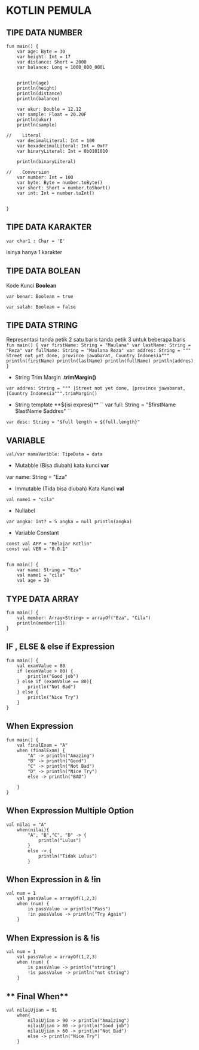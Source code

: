 # **KOTLIN PEMULA**

## **TIPE DATA NUMBER**

```$xslt
fun main() {
    var age: Byte = 30
    var height: Int = 17
    var distance: Short = 2000
    var balance: Long = 1000_000_000L


    println(age)
    println(height)
    println(distance)
    println(balance)

    var ukur: Double = 12.12
    var sample: Float = 20.20F
    println(ukur)
    println(sample)

//    Literal
    var decimalLiteral: Int = 100
    var hexadecimalLiteral: Int = 0xFF
    var binaryLiteral: Int = 0b0101010

    println(binaryLiteral)

//    Conversion
    var number: Int = 100
    var byte: Byte = number.toByte()
    var short: Short = number.toShort()
    var int: Int = number.toInt()


}
```

## **TIPE DATA KARAKTER**

``
var char1 : Char = 'E'
``

isinya hanya 1 karakter

## **TIPE DATA BOLEAN**

Kode Kunci **Boolean**

``
 var benar: Boolean = true
``

``
var salah: Boolean = false
``

## **TIPE DATA STRING**
Representasi 
tanda petik 2 satu baris
tanda petik 3 untuk beberapa baris
``
fun main() {
    var firstName: String = "Maulana"
    var lastName: String = "Reza"
    var fullName: String = "Maulana Reza"
    var addres: String = """ Street not yet done,
province jawabarat,
Country Indonesia"""
    println(firstName)
    println(lastName)
    println(fullName)
    println(addres)
}
``
- String Trim Margin **.trimMargin()**

``
var addres: String = """ |Street not yet done,
|province jawabarat,
|Country Indonesia""".trimMargin()
``

- String template **${isi expresi}**
``
 var full: String = "$firstName $lastName $addres"
``

``
var desc: String = "$full length = ${full.length}"
``

## **VARIABLE**

``
val/var namaVarible: TipeData = data
``

- Mutabble (Bisa diubah) kata kunci **var**

var name: String = "Eza"

- Immutable (Tida bisa diubah) Kata Kunci **val**

``
val name1 = "cila"
``

- Nullabel

``
var angka: Int? = 5
    angka = null
    println(angka)
``

- Variable Constant


````$xslt
const val APP = "Belajar Kotlin"
const val VER = "0.0.1"


fun main() {
    var name: String = "Eza"
    val name1 = "cila"
    val age = 30

````
## **TYPE DATA ARRAY**
````$xslt
fun main() {
    val member: Array<String> = arrayOf("Eza", "Cila")
    println(member[1])
}
````

## **IF , ELSE & else if Expression**

```$xslt
fun main() {
    val examValue = 80
    if (examValue > 80) {
        println("Good job")
    } else if (examValue == 80){
        println("Not Bad")
    } else {
        println("Nice Try")
    }
}
```
## **When Expression**

```$xslt
fun main() {
    val finalExam = "A"
    when (finalExam) {
        "A" -> println("Amazing")
        "B" -> println("Good")
        "C" -> println("Not Bad")
        "D" -> println("Nice Try")
        else -> println("BAD")

    }
}
```
## **When Expression Multiple Option**

```$xslt
val nilai = "A"
    when(nilai){
        "A", "B","C", "D" -> {
            println("Lulus")
        }
        else -> {
            println("Tidak Lulus")
        }
```

## **When Expression in & !in**

```$xslt
val num = 1
    val passValue = arrayOf(1,2,3)
    when (num) {
        in passValue -> println("Pass")
        !in passValue -> println("Try Again")
    }
```
## **When Expression is & !is**

```$xslt
val num = 1
    val passValue = arrayOf(1,2,3)
    when (num) {
        is passValue -> println("string")
        !is passValue -> println("not string")
    }
```
## ** Final When**

```$xslt
val nilaiUjian = 91
    when{
        nilaiUjian > 90 -> println("Amaizing")
        nilaiUjian > 80 -> println("Good job")
        nilaiUjian > 60 -> println("Not Bad")
        else -> println("Nice Try")
    }
```